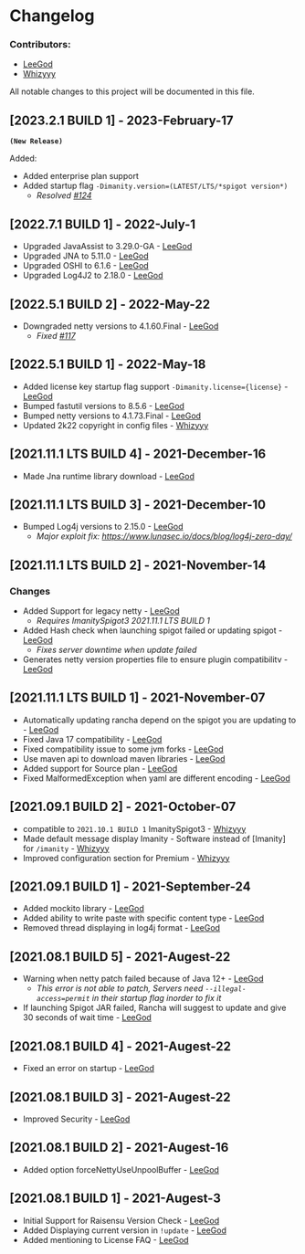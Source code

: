 # Changelog

### Contributors:
- [LeeGod](https://github.com/LeeGodSRC)
- [Whizyyy](https://github.com/Whizyyy)

All notable changes to this project will be documented in this file.

## [2023.2.1 BUILD 1] - 2023-February-17
**``(New Release)``**

Added:
- Added enterprise plan support
- Added startup flag `-Dimanity.version=(LATEST/LTS/*spigot version*)`
  - *Resolved [#124](https://github.com/Imanity-Software/ImanitySpigot3-git/issues/124)*

## [2022.7.1 BUILD 1] - 2022-July-1
- Upgraded JavaAssist to 3.29.0-GA - [LeeGod](https://github.com/LeeGodSRC)
- Upgraded JNA to 5.11.0 - [LeeGod](https://github.com/LeeGodSRC)
- Upgraded OSHI to 6.1.6 - [LeeGod](https://github.com/LeeGodSRC)
- Upgraded Log4J2 to 2.18.0 - [LeeGod](https://github.com/LeeGodSRC)

## [2022.5.1 BUILD 2] - 2022-May-22
- Downgraded netty versions to 4.1.60.Final - [LeeGod](https://github.com/LeeGodSRC)
  - *Fixed [#117](https://github.com/Imanity-Software/ImanitySpigot3-git/issues/117)* 

## [2022.5.1 BUILD 1] - 2022-May-18
- Added license key startup flag support `-Dimanity.license={license}` - [LeeGod](https://github.com/LeeGodSRC)
- Bumped fastutil versions to 8.5.6 - [LeeGod](https://github.com/LeeGodSRC)
- Bumped netty versions to 4.1.73.Final - [LeeGod](https://github.com/LeeGodSRC)
- Updated 2k22 copyright in config files - [Whizyyy](https://github.com/Whizyyy)

## [2021.11.1 LTS BUILD 4] - 2021-December-16
- Made Jna runtime library download - [LeeGod](https://github.com/LeeGodSRC)

## [2021.11.1 LTS BUILD 3] - 2021-December-10
- Bumped Log4j versions to 2.15.0 - [LeeGod](https://github.com/LeeGodSRC)
  - *Major exploit fix: https://www.lunasec.io/docs/blog/log4j-zero-day/*

## [2021.11.1 LTS BUILD 2] - 2021-November-14

### Changes
- Added Support for legacy netty - [LeeGod](https://github.com/LeeGodSRC)
  - *Requires ImanitySpigot3 2021.11.1 LTS BUILD 1*
- Added Hash check when launching spigot failed or updating spigot - [LeeGod](https://github.com/LeeGodSRC)
  - *Fixes server downtime when update failed*
- Generates netty version properties file to ensure plugin compatibilitv - [LeeGod](https://github.com/LeeGodSRC)

## [2021.11.1 LTS BUILD 1] - 2021-November-07
- Automatically updating rancha depend on the spigot you are updating to - [LeeGod](https://github.com/LeeGodSRC)
- Fixed Java 17 compatibility - [LeeGod](https://github.com/LeeGodSRC)
- Fixed compatibility issue to some jvm forks - [LeeGod](https://github.com/LeeGodSRC)
- Use maven api to download maven libraries - [LeeGod](https://github.com/LeeGodSRC)
- Added support for Source plan - [LeeGod](https://github.com/LeeGodSRC)
- Fixed MalformedException when yaml are different encoding - [LeeGod](https://github.com/LeeGodSRC)

## [2021.09.1 BUILD 2] - 2021-October-07
- compatible to ``2021.10.1 BUILD 1`` ImanitySpigot3 - [Whizyyy](https://github.com/Whizyyy)
- Made default message display Imanity - Software instead of [Imanity] for ``/imanity`` - [Whizyyy](https://github.com/Whizyyy)
- Improved configuration section for Premium - [Whizyyy](https://github.com/Whizyyy)

## [2021.09.1 BUILD 1] - 2021-September-24
- Added mockito library - [LeeGod](https://github.com/LeeGodSRC)
- Added ability to write paste with specific content type - [LeeGod](https://github.com/LeeGodSRC)
- Removed thread displaying in log4j format - [LeeGod](https://github.com/LeeGodSRC)

## [2021.08.1 BUILD 5] - 2021-Augest-22
- Warning when netty patch failed because of Java 12+ - [LeeGod](https://github.com/LeeGodSRC)
  - *This error is not able to patch, Servers need ``--illegal-access=permit`` in their startup flag inorder to fix it*
- If launching Spigot JAR failed, Rancha will suggest to update and give 30 seconds of wait time - [LeeGod](https://github.com/LeeGodSRC)

## [2021.08.1 BUILD 4] - 2021-Augest-22
- Fixed an error on startup - [LeeGod](https://github.com/LeeGodSRC)

## [2021.08.1 BUILD 3] - 2021-Augest-22
- Improved Security - [LeeGod](https://github.com/LeeGodSRC)

## [2021.08.1 BUILD 2] - 2021-Augest-16
- Added option forceNettyUseUnpoolBuffer - [LeeGod](https://github.com/LeeGodSRC)

## [2021.08.1 BUILD 1] - 2021-Augest-3
- Initial Support for Raisensu Version Check - [LeeGod](https://github.com/LeeGodSRC)
- Added Displaying current version in ``!update`` - [LeeGod](https://github.com/LeeGodSRC)
- Added mentioning to License FAQ - [LeeGod](https://github.com/LeeGodSRC)

